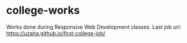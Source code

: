 # college-works
Works done during Responsive Web Development classes.
Last job url: https://uzaha.github.io/first-college-job/
